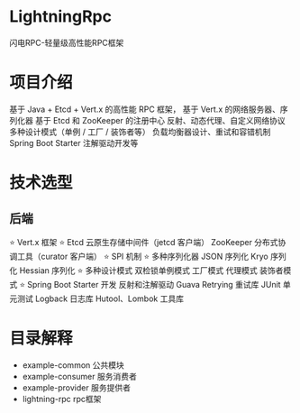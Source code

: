 # LightningRpc
闪电RPC-轻量级高性能RPC框架

# 项目介绍
基于 Java + Etcd + Vert.x 的高性能 RPC 框架，
基于 Vert.x 的网络服务器、序列化器
基于 Etcd 和 ZooKeeper 的注册中心
反射、动态代理、自定义网络协议
多种设计模式（单例 / 工厂 / 装饰者等）
负载均衡器设计、重试和容错机制
Spring Boot Starter 注解驱动开发等

# 技术选型
## 后端
⭐️ Vert.x 框架
⭐️ Etcd 云原生存储中间件（jetcd 客户端）
ZooKeeper 分布式协调工具（curator 客户端）
⭐️ SPI 机制
⭐️ 多种序列化器
JSON 序列化
Kryo 序列化
Hessian 序列化
⭐️ 多种设计模式
双检锁单例模式
工厂模式
代理模式
装饰者模式
⭐️ Spring Boot Starter 开发
反射和注解驱动
Guava Retrying 重试库
JUnit 单元测试
Logback 日志库
Hutool、Lombok 工具库

# 目录解释
* example-common   公共模块
* example-consumer 服务消费者
* example-provider 服务提供者
* lightning-rpc    rpc框架
  
